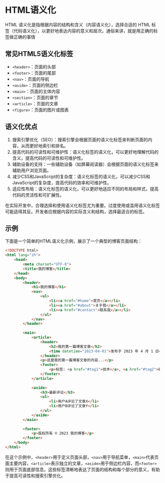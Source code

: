 # HTML语义化
HTML 语义化是指根据内容的结构和含义（内容语义化），选择合适的 HTML 标签（代码语义化），以更好地表达内容的意义和层次。通俗来讲，就是用正确的标签做正确的事情

## 常见HTML5语义化标签
- `<header>`：页面的头部
- `<footer>`：页面的尾部
- `<nav>`：页面的导航
- `<aside>`：页面的侧边栏
- `<main>`：页面的主体内容
- `<section>`：页面的章节
- `<article>`：页面的文章
- `<figure>`：页面的图片或图表

## 语义化优点
1. 搜索引擎优化（SEO）：搜索引擎会根据页面的语义化标签来判断页面的内容，从而更好地索引和排名。
2. 提高代码的可读性和可维护性：语义化标签的语义化，可以更好地理解代码的含义，提高代码的可读性和可维护性。
3. 辅助设备的支持：一些辅助设备（如屏幕阅读器）会根据页面的语义化标签来辅助用户浏览页面。
4. 减少CSS和JavaScript的复杂度：语义化标签的语义化，可以减少CSS和JavaScript的复杂度，提高代码的效率和可维护性。
5. 适应性布局：语义化标签的语义化，可以更好地适应不同的布局和样式，提高代码的灵活性和可扩展性。

在实际开发中，合理选择和使用语义化标签尤为重要。过度使用或滥用语义化标签可能适得其反。开发者应根据内容的实际含义和结构，选择最适合的标签。

## 示例
下面是一个简单的HTML语义化示例，展示了一个典型的博客页面结构：

```html
<!DOCTYPE html>
<html lang="zh">
    <head>
        <meta charset="UTF-8">
        <title>我的博客</title>
    </head>
    <body>
        <header>
            <h1>我的博客</h1>
            <nav>
                <ul>
                    <li><a href="#home">首页</a></li>
                    <li><a href="#about">关于我</a></li>
                    <li><a href="#contact">联系我</a></li>
                </ul>
            </nav>
        </header>
    
        <main>
            <article>
                <header>
                    <h2>我的第一篇博客文章</h2>
                    <time datetime="2023-04-01">发布于 2023 年 4 月 1 日</time>
                </header>
                <p>这是我的第一篇博客文章的内容...</p>
                <footer>
                    <p>标签: <a href="#tag1">技术</a>, <a href="#tag2">编程</a></p>
                </footer>
            </article>
    
            <aside>
                <h3>最新评论</h3>
                <ul>
                    <li>用户A评论了文章X</li>
                    <li>用户B评论了文章Y</li>
                </ul>
            </aside>
        </main>
    
        <footer>
            <p>版权所有 © 2023 我的博客</p>
        </footer>
    </body>
</html>
```

在这个示例中，`<header>`用于定义页面头部，`<nav>`用于导航菜单，`<main>`代表页面主要内容，`<article>`表示独立的文章，`<aside>`用于侧边栏内容，而`<footer>`则用于页面底部信息。这些标签清晰地表达了页面的结构和每个部分的意义，有助于提高可读性和搜索引擎优化。


